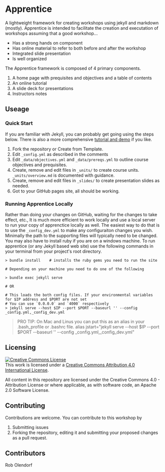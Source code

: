 # Apprentice

A lightweight framework for creating workshops using jekyll and markdown (mostly).
Apprentice is intended to facilitate the creation and executation of workshops assuming
that a good workshop...

- Has a strong hands on component
- Has online material to refer to both before and after the workshop
- Integrated slide presentation
- Is well organized

The Apprentice framework is composed of 4 primary components.

1. A home page with prequisites and objectives and a table of contents
2. An online tutorial 
3. A slide deck for presentations
4. Instructors notes


## Useage


### Quick Start

If you are familiar with Jekyll, you can probably get going using the steps below. There is also a more comprehensive [tutorial and demo](https://olendorf.github.io/apprentice/) if you like.

1. Fork the repository or Create from Template.
2. Edit `_config.yml` as described in the comments
3. Edit `_data/objectives.yml` and `_data/prereqs.yml` to outline course
   objectives and prequisites.
4. Create, remove and edit files in `_units/` to create course units. `_units/overview.md`
   is documented with guidance.
5. Create, remove and edit files in `_slides/` to create presentation slides as needed.
6. Got to your GitHub pages site, all should be working.

### Running Apprentice Locally

Rather than doing your changes on GitHub, waiting for the changes to take effect, etc., It is much more efficient to 
work locally and use a local server to run your copy of apprenctice locally as well. The easiest way to do that is to 
use the `_config_dev.yml` to make any configuraiton changes you wish. Minimally the path to the supporting files will typically 
need to be changed. You may also have to install ruby if you are on a windows machine. To run apprentice (or any Jekyll based web site)
use the following commands in your terminal from your project's root directory.

    > bundle install    # installs the ruby gems you need to run the site
    
    # Depending on your machine you need to do one of the following
    
    > bundle exec jekyll serve
    
    # OR
    
    # This loads the both config files. If your environmental variables for $IP address and $PORT are not set
    # You can use `0.0.0.0` and `4000` respectively
    > jekyll serve --host $IP --port $PORT --baseurl '' --config _config.yml,_config_dev.yml
    
> PRO TIP: On Mac and Linus you can put this as an alias in your .bash_profile or .bashrc file.
> alias jstart="jekyll serve --host $IP --port $PORT --baseurl '' --config _config.yml,_config_dev.yml"


## Licensing

<a rel="license" href="http://creativecommons.org/licenses/by/4.0/">
    <img alt="Creative Commons License" style="border-width:0" src="https://i.creativecommons.org/l/by/4.0/88x31.png" />
</a>
<br />
This work is licensed under a 
<a rel="license" href="http://creativecommons.org/licenses/by/4.0/">
Creative Commons Attribution 4.0 International License</a>.

All content in this repository are licensed under the Creative Commons 4.0 - 
Attribution License or where applicable, as with software code, an Apache 2.0
Software License.


## Contributing

Contributions are welcome. You can contribute to this workshop by 

1. Submitting issues
2. Forking the repository, editing it and submitting your proposed changes as a pull request.

## Contributors

Rob Olendorf




